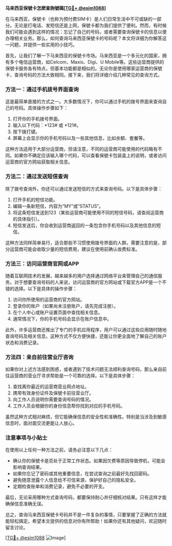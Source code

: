 **马来西亚保號卡怎麽查詢號碼[[TG💪+ @esim1088](https://t.me/s/esim1088)]**

在马来西亚，保號卡（也称为预付费SIM卡）是人们日常生活中不可或缺的一部分。无论是打电话、发短信还是上网，保號卡都为我们提供了便利。然而，有时候我们可能会遇到这样的情况：忘记了自己的号码，或者需要查询保號卡的信息以便办理相关业务。那么，如何查询马来西亚保號卡的号码呢？本文将详细为你解答这一问题，并提供一些实用的小技巧。

首先，让我们了解一下马来西亚的保號卡市场。马来西亚是一个多元化的国家，拥有多个电信运营商，如Celcom、Maxis、Digi、U Mobile等。这些运营商提供的保號卡服务各有特点，但基本功能都是相似的。无论你是使用哪家运营商的保號卡，查询号码的方法大致相同。接下来，我们将详细介绍几种常见的查询方式。

### 方法一：通过手机拨号界面查询

这是最简单直接的方式之一。大多数情况下，你可以通过手机的拨号界面来查询自己的号码。具体操作步骤如下：

1. 打开你的手机拨号界面。
2. 输入以下代码：*123# 或 *121#。
3. 按下拨打键。
4. 屏幕上会显示你的手机号码以及一些其他信息，比如余额、套餐等。

这种方法适用于大部分运营商，但请注意，不同的运营商可能使用的代码略有不同。如果你不确定应该输入哪个代码，可以查看保號卡包装盒上的说明，或者访问运营商的官方网站获取相关信息。

### 方法二：通过发送短信查询

除了拨号查询外，你还可以通过发送短信的方式来查询号码。以下是具体步骤：

1. 打开手机的短信功能。
2. 编辑一条新短信，内容为“MY”或“STATUS”。
3. 将这条短信发送到123（某些运营商可能使用不同的短信号码，请查阅运营商的具体指引）。
4. 短信发送后，你会收到运营商返回的一条包含你手机号码以及其他信息的短信。

这种方法同样简单易行，适合那些不习惯使用拨号界面的人群。需要注意的是，部分运营商可能会收取少量的短信费用，建议在使用前确认收费标准。

### 方法三：访问运营商官网或APP

随着互联网技术的发展，越来越多的用户选择通过网络平台来管理自己的通信服务。对于想要查询号码的人来说，访问运营商的官方网站或下载官方APP是一个不错的选择。以下是具体的操作步骤：

1. 访问你所使用的运营商的官方网站。
2. 登录你的账户（如果尚未注册账户，请先完成注册）。
3. 在个人中心或账户设置页面中查找相关信息。
4. 通常情况下，你的手机号码会显示在账户信息中。

此外，许多运营商还推出了专门的手机应用程序，用户可以通过这些应用随时随地查询号码及相关信息。这种方式不仅方便快捷，还能让你更全面地了解自己的账户状态和消费记录。

### 方法四：亲自前往营业厅咨询

如果你对上述方法感到困惑，或者遇到了技术问题无法顺利查询号码，那么亲自前往运营商的营业厅寻求帮助是一个可靠的选择。以下是具体步骤：

1. 查找离你最近的运营商营业网点地址。
2. 携带有效身份证件及保號卡前往营业厅。
3. 向工作人员说明你需要查询号码的情况。
4. 工作人员会根据你的身份信息帮你找到对应的手机号码。

虽然这种方式相对麻烦，但它能确保信息的安全性和准确性。特别是当涉及到敏感信息时，面对面交流更能让人放心。

### 注意事项与小贴士

在使用以上任何一种方法之前，请务必注意以下几点：

- 确认你的保號卡是否处于正常工作状态。如果因欠费等原因导致停机，可能会影响查询结果。
- 如果你忘记了密码或其他重要信息，在尝试查询之前最好先找回密码。
- 避免随意泄露个人信息给不可信来源，保护好自己的隐私安全。
- 定期检查账单和消费记录，避免不必要的开支。

最后，无论采用哪种方式查询号码，都要保持耐心并仔细核对结果。只有这样才能确保信息准确无误。

总之，查询马来西亚保號卡号码并不是一件复杂的事情，只要掌握了正确的方法就能轻松搞定。希望本文提供的信息对你有所帮助！如果你还有其他疑问，欢迎随时留言讨论。

[[TG💪+ @esim1088](https://t.me/s/esim1088) ![Image](https://i.postimg.cc/4NQfJmqS/Snipaste-2025-05-13-00-14-12.png)]